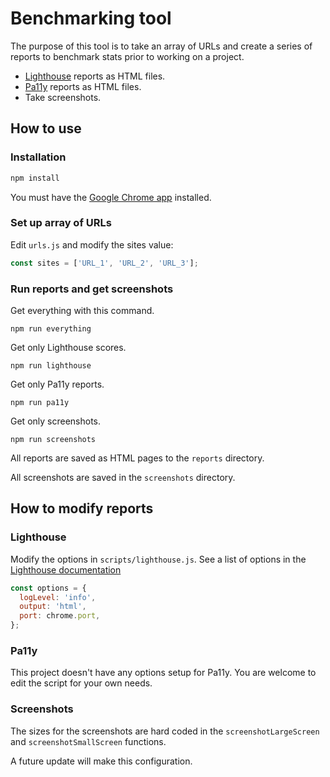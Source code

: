 # Benchmarking tool

The purpose of this tool is to take an array of URLs and create a series of reports to benchmark stats prior to working on a project.

* [Lighthouse](https://github.com/GoogleChrome/lighthouse/tree/main) reports as HTML files.
* [Pa11y](https://github.com/pa11y/pa11y) reports as HTML files.
* Take screenshots.

## How to use

### Installation

``` bash
npm install
```

You must have the [Google Chrome app](https://www.google.com/chrome/index.html) installed.

### Set up array of URLs

Edit `urls.js` and modify the sites value:

``` js
const sites = ['URL_1', 'URL_2', 'URL_3'];
```

### Run reports and get screenshots

Get everything with this command.

``` node
npm run everything
```

Get only Lighthouse scores.

``` node
npm run lighthouse
```

Get only Pa11y reports.

``` node
npm run pa11y
```

Get only screenshots.

``` node
npm run screenshots
```

All reports are saved as HTML pages to the `reports` directory.

All screenshots are saved in the `screenshots` directory.

## How to modify reports

### Lighthouse

Modify the options in `scripts/lighthouse.js`. See a list of options in the [Lighthouse documentation](https://github.com/GoogleChrome/lighthouse/tree/main?tab=readme-ov-file#cli-options)

``` js
const options = {
  logLevel: 'info',
  output: 'html',
  port: chrome.port,
};
```

### Pa11y

This project doesn't have any options setup for Pa11y. You are welcome to edit the script for your own needs.

### Screenshots

The sizes for the screenshots are hard coded in the `screenshotLargeScreen` and `screenshotSmallScreen` functions.

A future update will make this configuration.
